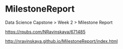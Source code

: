# MilestoneReport
Data Science Capstone > Week 2 > Milestone Report

https://rpubs.com/NRavinskaya/671485

http://nravinskaya.github.io/MilestoneReport/index.html
